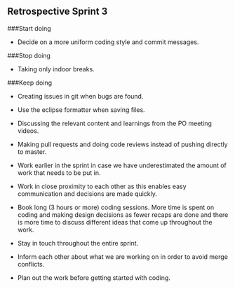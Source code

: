 ## Retrospective Sprint 3

###Start doing
* Decide on a more uniform coding style and commit messages.

###Stop doing
* Taking only indoor breaks.


###Keep doing
* Creating issues in git when bugs are found.

* Use the eclipse formatter when saving files.

* Discussing the relevant content and learnings from the PO meeting videos. 

* Making pull requests and doing code reviews instead of pushing directly to master.

* Work earlier in the sprint in case we have underestimated the amount of work that needs to be put in.

* Work in close proximity to each other as this enables easy communication and decisions are made quickly.

* Book long (3 hours or more) coding sessions. More time is spent on coding and making design decisions as fewer recaps are done and there is more time to discuss different ideas that come up throughout the work.

* Stay in touch throughout the entire sprint.

* Inform each other about what we are working on in order to avoid merge conflicts.

* Plan out the work before getting started with coding.
